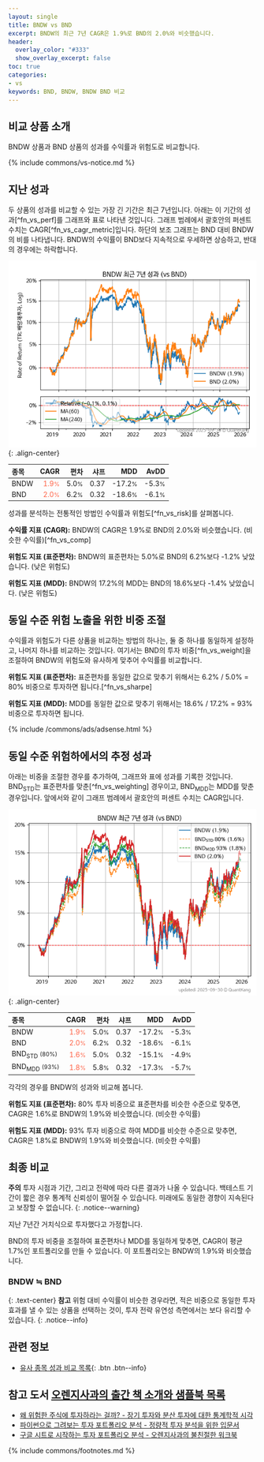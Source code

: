 ```yaml
---
layout: single
title: BNDW vs BND
excerpt: BNDW의 최근 7년 CAGR은 1.9%로 BND의 2.0%와 비슷했습니다.
header:
  overlay_color: "#333"
  show_overlay_excerpt: false
toc: true
categories:
- vs
keywords: BND, BNDW, BNDW BND 비교
---
```


## 비교 상품 소개


BNDW 상품과 BND 상품의 성과를 수익률과 위험도로 비교합니다.





{% include commons/vs-notice.md %}

## 지난 성과

두 상품의 성과를 비교할 수 있는 가장 긴 기간은 최근 7년입니다. 아래는 이 기간의 성과[^fn_vs_perf]를 그래프와 표로 나타낸 것입니다.
그래프 범례에서 괄호안의 퍼센트 수치는 CAGR[^fn_vs_cagr_metric]입니다.
하단의 보조 그래프는 BND 대비 BNDW의 비를 나타냅니다.
BNDW의 수익률이 BND보다 지속적으로 우세하면 상승하고, 반대의 경우에는 하락합니다.

![BNDW](/vs/images/bndw-vs-bnd_dual.png){: .align-center}

| **종목** | **CAGR** | **편차** | **샤프** | **MDD** | **AvDD** |
| :------------ | ------: | -----------: | -------: | ------: | -------: |
| BNDW | <span style="color: tomato">1.9<small>%</small></span> | 5.0<small>%</small> | 0.37 | -17.2<small>%</small> | -5.3<small>%</small> |
| BND | <span style="color: tomato">2.0<small>%</small></span> | 6.2<small>%</small> | 0.32 | -18.6<small>%</small> | -6.1<small>%</small> |

<!-- more -->


성과를 분석하는 전통적인 방법인 수익률과 위험도[^fn_vs_risk]를 살펴봅니다.

**수익률 지표 (CAGR):** BNDW의 CAGR은 1.9%로 BND의 2.0%와 비슷했습니다. (비슷한 수익률)[^fn_vs_comp]

**위험도 지표 (표준편차):** BNDW의 표준편차는 5.0%로 BND의 6.2%보다 -1.2% 낮았습니다. (낮은 위험도)

**위험도 지표 (MDD):** BNDW의 17.2%의 MDD는 BND의 18.6%보다 -1.4% 낮았습니다. (낮은 위험도)



## 동일 수준 위험 노출을 위한 비중 조절

수익률과 위험도가 다른 상품을 비교하는 방법의 하나는, 둘 중 하나를 동일하게 설정하고, 나머지 하나를 비교하는 것입니다.
여기서는 BND의 투자 비중[^fn_vs_weight]을 조절하여 BNDW의 위험도와 유사하게 맞추어 수익률를 비교합니다.

**위험도 지표 (표준편차):** 표준편차를 동일한 값으로 맞추기 위해서는 6.2% / 5.0% = 80% 비중으로 투자하면 됩니다.[^fn_vs_sharpe]

**위험도 지표 (MDD):** MDD를 동일한 값으로 맞추기 위해서는 18.6% / 17.2% = 93% 비중으로 투자하면 됩니다.


{% include /commons/ads/adsense.html %}



## 동일 수준 위험하에서의 추정 성과

아래는 비중을 조절한 경우를 추가하여, 그래프와 표에 성과를 기록한 것입니다.
BND<sub>STD</sub>는 표준편차를 맞춘[^fn_vs_weighting] 경우이고, BND<sub>MDD</sub>는 MDD를 맞춘 경우입니다.
앞에서와 같이 그래프 범례에서 괄호안의 퍼센트 수치는 CAGR입니다.


![BNDW](/vs/images/bndw-vs-bnd.png){: .align-center}



| **종목** | **CAGR** | **편차** | **샤프** | **MDD** | **AvDD** |
| :------------ | ------: | -----------: | -------: | ------: | -------: |
| BNDW | <span style="color: tomato">1.9<small>%</small></span> | 5.0<small>%</small> | 0.37 | -17.2<small>%</small> | -5.3<small>%</small> |
| BND | <span style="color: tomato">2.0<small>%</small></span> | 6.2<small>%</small> | 0.32 | -18.6<small>%</small> | -6.1<small>%</small> |
| BND<sub>STD</sub> <small>(80%)</small> | <span style="color: tomato">1.6<small>%</small></span> | 5.0<small>%</small> | 0.32 | -15.1<small>%</small> | -4.9<small>%</small> |
| BND<sub>MDD</sub> <small>(93%)</small> | <span style="color: tomato">1.8<small>%</small></span> | 5.8<small>%</small> | 0.32 | -17.3<small>%</small> | -5.7<small>%</small> |



각각의 경우를 BNDW의 성과와 비교해 봅니다.

**위험도 지표 (표준편차):** 80% 투자 비중으로 표준편차를 비슷한 수준으로 맞추면, CAGR은 1.6%로 BNDW의 1.9%와 비슷했습니다. (비슷한 수익률)

**위험도 지표 (MDD):** 93% 투자 비중으로 하여 MDD를 비슷한 수준으로 맞추면, CAGR은 1.8%로 BNDW의 1.9%와 비슷했습니다. (비슷한 수익률)




## 최종 비교

**주의** 투자 시점과 기간, 그리고 전략에 따라 다른 결과가 나올 수 있습니다. 백테스트 기간이 짧은 경우 통계적 신뢰성이 떨어질 수 있습니다. 미래에도 동일한 경향이 지속된다고 보장할 수 없습니다.
{: .notice--warning}

지난 7년간 거치식으로 투자했다고 가정합니다.

BND의 투자 비중을 조절하여 표준편차나 MDD를 동일하게 맞추면, CAGR이 평균 1.7%인 포트폴리오를 만들 수 있습니다.
이 포트폴리오는 BNDW의 1.9%와 비슷했습니다.

### BNDW ≒ BND
{: .text-center}
**참고** 위험 대비 수익률이 비슷한 경우라면, 적은 비중으로 동일한 투자 효과를 낼 수 있는 상품을 선택하는 것이, 투자 전략 유연성 측면에서는 보다 유리할 수 있습니다.
{: .notice--info}


## 관련 정보

- [유사 종목 성과 비교 목록](/vs/){: .btn .btn--info}


## 참고 도서 [오렌지사과의 출간 책 소개와 샘플북 목록](https://kongdori.tistory.com/691)

- [왜 위험한 주식에 투자하라는 걸까? - 장기 투자와 분산 투자에 대한 통계학적 시각](https://kongdori.tistory.com/421)
- [파이썬으로 그려보는 투자 포트폴리오 분석  - 정량적 투자 분석을 위한 입문서](https://kongdori.tistory.com/643)
- [구글 시트로 시작하는 투자 포트폴리오 분석 - 오렌지사과의 불친절한 워크북](https://kongdori.tistory.com/449)

{% include commons/footnotes.md %}